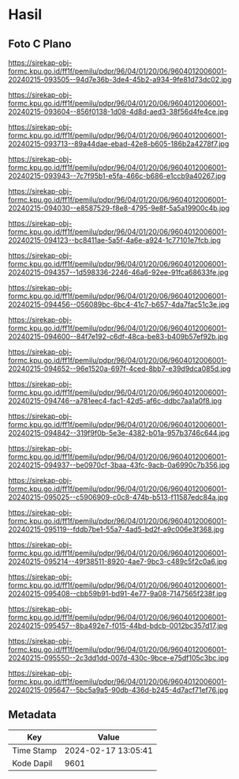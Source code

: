 # Hasil

## Foto C Plano

https://sirekap-obj-formc.kpu.go.id/ff1f/pemilu/pdpr/96/04/01/20/06/9604012006001-20240215-093505--94d7e36b-3de4-45b2-a934-9fe81d73dc02.jpg

https://sirekap-obj-formc.kpu.go.id/ff1f/pemilu/pdpr/96/04/01/20/06/9604012006001-20240215-093604--856f0138-1d08-4d8d-aed3-38f56d4fe4ce.jpg

https://sirekap-obj-formc.kpu.go.id/ff1f/pemilu/pdpr/96/04/01/20/06/9604012006001-20240215-093713--89a44dae-ebad-42e8-b605-186b2a4278f7.jpg

https://sirekap-obj-formc.kpu.go.id/ff1f/pemilu/pdpr/96/04/01/20/06/9604012006001-20240215-093943--7c7f95b1-e5fa-466c-b686-e1ccb9a40267.jpg

https://sirekap-obj-formc.kpu.go.id/ff1f/pemilu/pdpr/96/04/01/20/06/9604012006001-20240215-094030--e8587529-f8e8-4795-9e8f-5a5a19900c4b.jpg

https://sirekap-obj-formc.kpu.go.id/ff1f/pemilu/pdpr/96/04/01/20/06/9604012006001-20240215-094123--bc8411ae-5a5f-4a6e-a924-1c77101e7fcb.jpg

https://sirekap-obj-formc.kpu.go.id/ff1f/pemilu/pdpr/96/04/01/20/06/9604012006001-20240215-094357--1d598336-2246-46a6-92ee-91fca68633fe.jpg

https://sirekap-obj-formc.kpu.go.id/ff1f/pemilu/pdpr/96/04/01/20/06/9604012006001-20240215-094456--056089bc-6bc4-41c7-b657-4da7fac51c3e.jpg

https://sirekap-obj-formc.kpu.go.id/ff1f/pemilu/pdpr/96/04/01/20/06/9604012006001-20240215-094600--84f7e192-c6df-48ca-be83-b409b57ef92b.jpg

https://sirekap-obj-formc.kpu.go.id/ff1f/pemilu/pdpr/96/04/01/20/06/9604012006001-20240215-094652--96e1520a-697f-4ced-8bb7-e39d9dca085d.jpg

https://sirekap-obj-formc.kpu.go.id/ff1f/pemilu/pdpr/96/04/01/20/06/9604012006001-20240215-094746--a781eec4-fac1-42d5-af6c-ddbc7aa1a0f8.jpg

https://sirekap-obj-formc.kpu.go.id/ff1f/pemilu/pdpr/96/04/01/20/06/9604012006001-20240215-094842--319f9f0b-5e3e-4382-b01a-957b3746c644.jpg

https://sirekap-obj-formc.kpu.go.id/ff1f/pemilu/pdpr/96/04/01/20/06/9604012006001-20240215-094937--be0970cf-3baa-43fc-9acb-0a6990c7b356.jpg

https://sirekap-obj-formc.kpu.go.id/ff1f/pemilu/pdpr/96/04/01/20/06/9604012006001-20240215-095025--c5906909-c0c8-474b-b513-f11587edc84a.jpg

https://sirekap-obj-formc.kpu.go.id/ff1f/pemilu/pdpr/96/04/01/20/06/9604012006001-20240215-095119--fddb7be1-55a7-4ad5-bd2f-a9c006e3f368.jpg

https://sirekap-obj-formc.kpu.go.id/ff1f/pemilu/pdpr/96/04/01/20/06/9604012006001-20240215-095214--49f38511-8920-4ae7-9bc3-c489c5f2c0a6.jpg

https://sirekap-obj-formc.kpu.go.id/ff1f/pemilu/pdpr/96/04/01/20/06/9604012006001-20240215-095408--cbb59b91-bd91-4e77-9a08-7147565f238f.jpg

https://sirekap-obj-formc.kpu.go.id/ff1f/pemilu/pdpr/96/04/01/20/06/9604012006001-20240215-095457--8ba492e7-f015-44bd-bdcb-0012bc357d17.jpg

https://sirekap-obj-formc.kpu.go.id/ff1f/pemilu/pdpr/96/04/01/20/06/9604012006001-20240215-095550--2c3dd1dd-007d-430c-9bce-e75df105c3bc.jpg

https://sirekap-obj-formc.kpu.go.id/ff1f/pemilu/pdpr/96/04/01/20/06/9604012006001-20240215-095647--5bc5a9a5-90db-436d-b245-4d7acf71ef76.jpg


## Metadata

| Key        | Value               |
| ---------- | ------------------- |
| Time Stamp | 2024-02-17 13:05:41 |
| Kode Dapil | 9601                |



